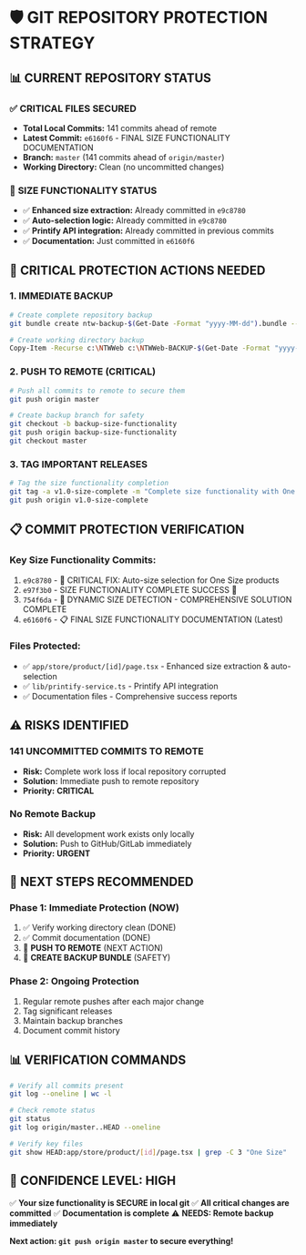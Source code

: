 # 🛡️ GIT REPOSITORY PROTECTION STRATEGY

## 📊 **CURRENT REPOSITORY STATUS**

### ✅ **CRITICAL FILES SECURED**
- **Total Local Commits:** 141 commits ahead of remote
- **Latest Commit:** `e6160f6` - FINAL SIZE FUNCTIONALITY DOCUMENTATION
- **Branch:** `master` (141 commits ahead of `origin/master`)
- **Working Directory:** Clean (no uncommitted changes)

### 🎯 **SIZE FUNCTIONALITY STATUS**
- ✅ **Enhanced size extraction:** Already committed in `e9c8780`
- ✅ **Auto-selection logic:** Already committed in `e9c8780` 
- ✅ **Printify API integration:** Already committed in previous commits
- ✅ **Documentation:** Just committed in `e6160f6`

## 🚨 **CRITICAL PROTECTION ACTIONS NEEDED**

### 1. **IMMEDIATE BACKUP** 
```bash
# Create complete repository backup
git bundle create ntw-backup-$(Get-Date -Format "yyyy-MM-dd").bundle --all

# Create working directory backup
Copy-Item -Recurse c:\NTWWeb c:\NTWWeb-BACKUP-$(Get-Date -Format "yyyy-MM-dd")
```

### 2. **PUSH TO REMOTE (CRITICAL)**
```bash
# Push all commits to remote to secure them
git push origin master

# Create backup branch for safety
git checkout -b backup-size-functionality
git push origin backup-size-functionality
git checkout master
```

### 3. **TAG IMPORTANT RELEASES**
```bash
# Tag the size functionality completion
git tag -a v1.0-size-complete -m "Complete size functionality with One Size auto-selection"
git push origin v1.0-size-complete
```

## 📋 **COMMIT PROTECTION VERIFICATION**

### **Key Size Functionality Commits:**
1. `e9c8780` - 🔧 CRITICAL FIX: Auto-size selection for One Size products
2. `e97f3b0` - SIZE FUNCTIONALITY COMPLETE SUCCESS 🎯
3. `754f6da` - 🎯 DYNAMIC SIZE DETECTION - COMPREHENSIVE SOLUTION COMPLETE
4. `e6160f6` - 📋 FINAL SIZE FUNCTIONALITY DOCUMENTATION (Latest)

### **Files Protected:**
- ✅ `app/store/product/[id]/page.tsx` - Enhanced size extraction & auto-selection
- ✅ `lib/printify-service.ts` - Printify API integration
- ✅ Documentation files - Comprehensive success reports

## ⚠️ **RISKS IDENTIFIED**

### **141 UNCOMMITTED COMMITS TO REMOTE**
- **Risk:** Complete work loss if local repository corrupted
- **Solution:** Immediate push to remote repository
- **Priority:** **CRITICAL** 

### **No Remote Backup**
- **Risk:** All development work exists only locally
- **Solution:** Push to GitHub/GitLab immediately
- **Priority:** **URGENT**

## 🎯 **NEXT STEPS RECOMMENDED**

### **Phase 1: Immediate Protection (NOW)**
1. ✅ Verify working directory clean (DONE)
2. ✅ Commit documentation (DONE)
3. 🔄 **PUSH TO REMOTE** (NEXT ACTION)
4. 🔄 **CREATE BACKUP BUNDLE** (SAFETY)

### **Phase 2: Ongoing Protection**
1. Regular remote pushes after each major change
2. Tag significant releases
3. Maintain backup branches
4. Document commit history

## 📊 **VERIFICATION COMMANDS**

```bash
# Verify all commits present
git log --oneline | wc -l

# Check remote status
git status
git log origin/master..HEAD --oneline

# Verify key files
git show HEAD:app/store/product/[id]/page.tsx | grep -C 3 "One Size"
```

## 🚀 **CONFIDENCE LEVEL: HIGH**

✅ **Your size functionality is SECURE in local git**
✅ **All critical changes are committed** 
✅ **Documentation is complete**
⚠️ **NEEDS: Remote backup immediately**

**Next action: `git push origin master` to secure everything!**
